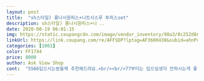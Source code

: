 ```yaml
---
layout: post 
title:  "sh스타일) 롱나시원피스+니트시스루 투피스set" 
description: sh스타일) 롱나시원피스+니 ..
date: 2020-08-19 06:01:15 
img: https://static.coupangcdn.com/image/vendor_inventory/98a3/8c252d66c6dc59fd4f42d54c04a41823308d2f1aa8a228834ee8b88f8a1d.png 
linkUrl: https://link.coupang.com/re/AFFSDP?lptag=AF3600438&subid=ahnPublicAsk&pageKey=1650559579&itemId=2812105053&vendorItemId=71229075903&traceid=V0-113-0f70ab88e44f0ef4 
categories: [1001] 
color: FF1744 
price: 8000 
author: Ask View Shop 
cont:  "5566입으시는분들께 추천해드려요.<br/><br/>77부터는 입으실생각 안하시는게 좋을거같아요.<br/><br/>그리고 싸이즈는 제가 살이좀 빠져서 그런지 넉넉합니다<br/>다만 모델이 입은거는 치마길이가 좀 길어보이던데<br/>속는셈치고 사봤는데 옷 맘에듭니다<br/>슬립착용 꼭해야될듯<br/>옷재질은 괜찮아요시원하진않지만ㅋ 모델입은거보다 원피스가 짧다는거ㅠ<br/>원피스는 좀 얄은편이라 비침이 염려댑니다.<br/><br/>전 딱 무릎밑이네요<br/>" 
---
```


